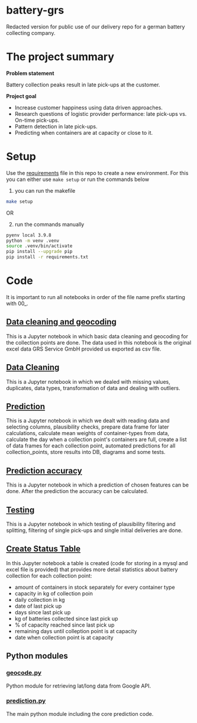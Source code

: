# battery-grs

Redacted version for public use of our delivery repo for a german battery collecting company. 

# The project summary

**Problem statement**

Battery collection peaks result in late pick-ups at the customer. 

**Project goal** 

- Increase customer happiness using data driven approaches.   
- Research questions of logistic provider performance: late pick-ups vs. On-time pick-ups. 
- Pattern detection in late pick-ups. 
- Predicting when containers are at capacity or close to it.

# Setup

Use the [requirements](requirements.txt) file in this repo to create a new environment. For this you can either use `make setup` or run the commands below

1. you can run the makefile

```BASH
make setup
```

OR

2. run the commands manually
  
```BASH
pyenv local 3.9.8
python -m venv .venv
source .venv/bin/activate
pip install --upgrade pip
pip install -r requirements.txt
```

# Code
It is important to run all notebooks in order of the file name prefix starting with 00_.

## [Data cleaning and geocoding](python/00_base_cleaning_and_geocoding.ipynb)

This is a Jupyter notebook in which basic data cleaning and geocoding for the collection points are done. The data used in this notebook is the original excel data GRS Service GmbH provided us exported as csv file.

## [Data Cleaning](python/01_data_cleaning.ipynb)

This is a Jupyter notebook in which we dealed with missing values, duplicates, data types, transformation of data and dealing with outliers.

## [Prediction](python/02_prediction_db.ipynb)

This is a Jupyter notebook in which we dealt with reading data and selecting columns, plausibility checks, prepare data frame for later calculations, calculate mean weights of container-types from data, calculate the day when a collection point's containers are full, create a list of data frames for each collection point, automated predictions for all collection_points, store results into DB, diagrams and some tests.

## [Prediction accuracy](python/03_prediction_accuracy.ipynb)

This is a Jupyter notebook in which a prediction of chosen features can be done. After the prediction the accuracy can be calculated.

## [Testing](python/04_testing.ipynb)

This is a Jupyter notebook in which testing of plausibility filtering and splitting, filtering of single pick-ups and single initial deliveries are done.

## [Create Status Table](python/05_create_status_table.ipynb)

In this Jupyter notebook a table is created (code for storing in a mysql and excel file is provided) that provides more detail statistics about battery collection for each collection point:

* amount of containers in stock separately for every container type
* capacity in kg of collection poin
* daily collection in kg
* date of last pick up
* days since last pick up
* kg of batteries collected since last pick up
* % of capacity reached since last pick up
* remaining days until colleption point is at capacity
* date when collection point is at capacity

## Python modules

### [geocode.py](python/geocode.py)

Python module for retrieving lat/long data from Google API.

### [prediction.py](python/prediction.py)

The main python module including the core prediction code.
